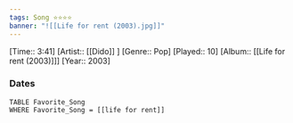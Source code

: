 ```yaml
---
tags: Song ⭐⭐⭐⭐ 
banner: "![[Life for rent (2003).jpg]]"
---
```

[Time:: 3:41]
[Artist:: [[Dido]] ]
[Genre:: Pop]
[Played:: 10]
[Album:: [[Life for rent (2003)]]]
[Year:: 2003]
### Dates
````dataview
TABLE Favorite_Song
WHERE Favorite_Song = [[life for rent]]
````
